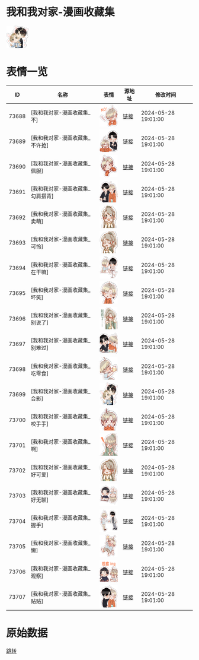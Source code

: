 # 我和我对家-漫画收藏集

<img src="./cover.png" height="60" alt="cover" />

# 表情一览

|ID|名称|表情|源地址|修改时间|
|----|----|----|----|----|
|73688|[我和我对家-漫画收藏集_不]|<img src="./pic/073688_%5B我和我对家-漫画收藏集_不%5D.png" height="60" alt="不"/>|[链接](https://i0.hdslb.com/bfs/garb/1e653b70b127df51d25ed7f3e0a0f34795d275bd.png)|2024-05-28 19:01:00|
|73689|[我和我对家-漫画收藏集_不许抢]|<img src="./pic/073689_%5B我和我对家-漫画收藏集_不许抢%5D.png" height="60" alt="不许抢"/>|[链接](https://i0.hdslb.com/bfs/garb/32e1a8b08351c082c81816c9d47647333ae02c74.png)|2024-05-28 19:01:00|
|73690|[我和我对家-漫画收藏集_佩服]|<img src="./pic/073690_%5B我和我对家-漫画收藏集_佩服%5D.png" height="60" alt="佩服"/>|[链接](https://i0.hdslb.com/bfs/garb/a665d7deaec30ff575919530b690d374dcd344ab.png)|2024-05-28 19:01:00|
|73691|[我和我对家-漫画收藏集_勾肩搭背]|<img src="./pic/073691_%5B我和我对家-漫画收藏集_勾肩搭背%5D.png" height="60" alt="勾肩搭背"/>|[链接](https://i0.hdslb.com/bfs/garb/6a9b0913fc032cdaa6a10fba156494df28463493.png)|2024-05-28 19:01:00|
|73692|[我和我对家-漫画收藏集_卖萌]|<img src="./pic/073692_%5B我和我对家-漫画收藏集_卖萌%5D.png" height="60" alt="卖萌"/>|[链接](https://i0.hdslb.com/bfs/garb/1117f325488f61e2103c8fd82c80cbe49e6cfc73.png)|2024-05-28 19:01:00|
|73693|[我和我对家-漫画收藏集_可怜]|<img src="./pic/073693_%5B我和我对家-漫画收藏集_可怜%5D.png" height="60" alt="可怜"/>|[链接](https://i0.hdslb.com/bfs/garb/833f19ed4f54418adea32c3b942367bfca36b9e8.png)|2024-05-28 19:01:00|
|73694|[我和我对家-漫画收藏集_在干嘛]|<img src="./pic/073694_%5B我和我对家-漫画收藏集_在干嘛%5D.png" height="60" alt="在干嘛"/>|[链接](https://i0.hdslb.com/bfs/garb/5989c3763ceaa92e027773853f1540aade0d0c20.png)|2024-05-28 19:01:00|
|73695|[我和我对家-漫画收藏集_坏笑]|<img src="./pic/073695_%5B我和我对家-漫画收藏集_坏笑%5D.png" height="60" alt="坏笑"/>|[链接](https://i0.hdslb.com/bfs/garb/a5e3c1b817e62660ac0c94bfd6c5bad7b6f7fc9c.png)|2024-05-28 19:01:00|
|73696|[我和我对家-漫画收藏集_别说了]|<img src="./pic/073696_%5B我和我对家-漫画收藏集_别说了%5D.png" height="60" alt="别说了"/>|[链接](https://i0.hdslb.com/bfs/garb/ba8ea2036e4f40e484c11838b132f48a411b9995.png)|2024-05-28 19:01:00|
|73697|[我和我对家-漫画收藏集_别难过]|<img src="./pic/073697_%5B我和我对家-漫画收藏集_别难过%5D.png" height="60" alt="别难过"/>|[链接](https://i0.hdslb.com/bfs/garb/905413d5de444aa109f9cc104c79beac4eb7196f.png)|2024-05-28 19:01:00|
|73698|[我和我对家-漫画收藏集_吃零食]|<img src="./pic/073698_%5B我和我对家-漫画收藏集_吃零食%5D.png" height="60" alt="吃零食"/>|[链接](https://i0.hdslb.com/bfs/garb/b4d275ae7251e775a93a7a17d755f0d09914ba31.png)|2024-05-28 19:01:00|
|73699|[我和我对家-漫画收藏集_合影]|<img src="./pic/073699_%5B我和我对家-漫画收藏集_合影%5D.png" height="60" alt="合影"/>|[链接](https://i0.hdslb.com/bfs/garb/0f950432d2a0594ddae92feca8b02223504fe637.png)|2024-05-28 19:01:00|
|73700|[我和我对家-漫画收藏集_咬手手]|<img src="./pic/073700_%5B我和我对家-漫画收藏集_咬手手%5D.png" height="60" alt="咬手手"/>|[链接](https://i0.hdslb.com/bfs/garb/f3f01b7ab51c5c1e46dbe364203c1eb9446cfbbb.png)|2024-05-28 19:01:00|
|73701|[我和我对家-漫画收藏集_啊]|<img src="./pic/073701_%5B我和我对家-漫画收藏集_啊%5D.png" height="60" alt="啊"/>|[链接](https://i0.hdslb.com/bfs/garb/d514bf8041fa2c3ff96037915394ddb29454fd63.png)|2024-05-28 19:01:00|
|73702|[我和我对家-漫画收藏集_好可爱]|<img src="./pic/073702_%5B我和我对家-漫画收藏集_好可爱%5D.png" height="60" alt="好可爱"/>|[链接](https://i0.hdslb.com/bfs/garb/cde1f98dd0566ac5302d11964eeeefb23548e025.png)|2024-05-28 19:01:00|
|73703|[我和我对家-漫画收藏集_好无聊]|<img src="./pic/073703_%5B我和我对家-漫画收藏集_好无聊%5D.png" height="60" alt="好无聊"/>|[链接](https://i0.hdslb.com/bfs/garb/348b114e9f6c8bfeec727babc8b0dde4324f7bbc.png)|2024-05-28 19:01:00|
|73704|[我和我对家-漫画收藏集_握手]|<img src="./pic/073704_%5B我和我对家-漫画收藏集_握手%5D.png" height="60" alt="握手"/>|[链接](https://i0.hdslb.com/bfs/garb/caee01d25146c147364f7e5e68f8f46601dd279c.png)|2024-05-28 19:01:00|
|73705|[我和我对家-漫画收藏集_懒]|<img src="./pic/073705_%5B我和我对家-漫画收藏集_懒%5D.png" height="60" alt="懒"/>|[链接](https://i0.hdslb.com/bfs/garb/a487459639ead12c9196961a03ca9ebff31c4bbb.png)|2024-05-28 19:01:00|
|73706|[我和我对家-漫画收藏集_观察]|<img src="./pic/073706_%5B我和我对家-漫画收藏集_观察%5D.png" height="60" alt="观察"/>|[链接](https://i0.hdslb.com/bfs/garb/b8ecf4d1e3b9d04b1fceb1c90e0d1e9a53260da3.png)|2024-05-28 19:01:00|
|73707|[我和我对家-漫画收藏集_贴贴]|<img src="./pic/073707_%5B我和我对家-漫画收藏集_贴贴%5D.png" height="60" alt="贴贴"/>|[链接](https://i0.hdslb.com/bfs/garb/60411ca831e785a2abb0175908169ef38343cd68.png)|2024-05-28 19:01:00|

# 原始数据

[跳转](./raw.json)

